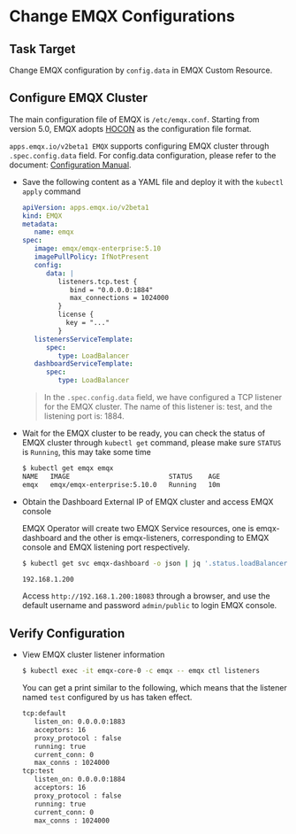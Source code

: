 # Change EMQX Configurations

## Task Target

Change EMQX configuration by `config.data` in EMQX Custom Resource.

## Configure EMQX Cluster

The main configuration file of EMQX is `/etc/emqx.conf`. Starting from version 5.0, EMQX adopts [HOCON](https://www.emqx.io/docs/en/v5.1/configuration/configuration.html#hocon-configuration-format) as the configuration file format.

`apps.emqx.io/v2beta1 EMQX` supports configuring EMQX cluster through `.spec.config.data` field. For config.data configuration, please refer to the document: [Configuration Manual](https://www.emqx.io/docs/en/v5.1/configuration/configuration-manual.html#configuration-manual).

+ Save the following content as a YAML file and deploy it with the `kubectl apply` command

   ```yaml
   apiVersion: apps.emqx.io/v2beta1
   kind: EMQX
   metadata:
      name: emqx
   spec:
      image: emqx/emqx-enterprise:5.10
      imagePullPolicy: IfNotPresent
      config:
         data: |
            listeners.tcp.test {
               bind = "0.0.0.0:1884"
               max_connections = 1024000
            }
            license {
              key = "..."
            }
      listenersServiceTemplate:
         spec:
            type: LoadBalancer
      dashboardServiceTemplate:
         spec:
            type: LoadBalancer
   ```

   > In the `.spec.config.data` field, we have configured a TCP listener for the EMQX cluster. The name of this listener is: test, and the listening port is: 1884.

+ Wait for the EMQX cluster to be ready, you can check the status of EMQX cluster through `kubectl get` command, please make sure `STATUS` is `Running`, this may take some time

   ```bash
   $ kubectl get emqx emqx
   NAME   IMAGE                         STATUS    AGE
   emqx   emqx/emqx-enterprise:5.10.0   Running   10m
   ```

+ Obtain the Dashboard External IP of EMQX cluster and access EMQX console

  EMQX Operator will create two EMQX Service resources, one is emqx-dashboard and the other is emqx-listeners, corresponding to EMQX console and EMQX listening port respectively.

  ```bash
  $ kubectl get svc emqx-dashboard -o json | jq '.status.loadBalancer.ingress[0].ip'

  192.168.1.200
  ```

  Access `http://192.168.1.200:18083` through a browser, and use the default username and password `admin/public` to login EMQX console.

## Verify Configuration

+ View EMQX cluster listener information

   ```bash
   $ kubectl exec -it emqx-core-0 -c emqx -- emqx ctl listeners
   ```

   You can get a print similar to the following, which means that the listener named `test` configured by us has taken effect.

   ```bash
   tcp:default
      listen_on: 0.0.0.0:1883
      acceptors: 16
      proxy_protocol : false
      running: true
      current_conn: 0
      max_conns : 1024000
   tcp:test
      listen_on: 0.0.0.0:1884
      acceptors: 16
      proxy_protocol : false
      running: true
      current_conn: 0
      max_conns : 1024000
   ```
